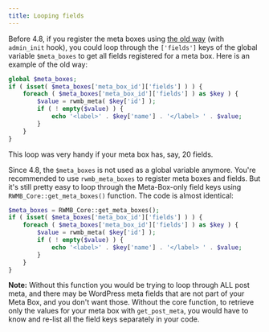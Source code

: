 ```yaml
---
title: Looping fields
---
```


Before 4.8, if you register the meta boxes using [the old way](/registering-meta-boxes/) (with `admin_init` hook), you could loop through the `['fields']` keys of the global variable `$meta_boxes` to get all fields registered for a meta box. Here is an example of the old way:

```php
global $meta_boxes;
if ( isset( $meta_boxes['meta_box_id']['fields'] ) ) {
    foreach ( $meta_boxes['meta_box_id']['fields'] ) as $key ) {
        $value = rwmb_meta( $key['id'] );
        if ( ! empty($value) ) {
            echo '<label>' . $key['name'] . '</label> ' . $value;
        }
    }
}
```

This loop was very handy if your meta box has, say, 20 fields.

Since 4.8, the `$meta_boxes` is not used as a global variable anymore. You're recommended to use `rwmb_meta_boxes` to register meta boxes and fields. But it's still pretty easy to loop through the Meta-Box-only field keys using `RWMB_Core::get_meta_boxes()` function. The code is almost identical:

```php
$meta_boxes = RWMB_Core::get_meta_boxes();
if ( isset( $meta_boxes['meta_box_id']['fields'] ) ) {
    foreach ( $meta_boxes['meta_box_id']['fields'] ) as $key ) {
        $value = rwmb_meta( $key['id'] );
        if ( ! empty($value) ) {
            echo '<label>' . $key['name'] . '</label> ' . $value;
        }
    }
}
```

**Note:** Without this function you would be trying to loop through ALL post meta, and there may be WordPress meta fields that are not part of your Meta Box, and you don't want those. Without the core function, to retrieve only the values for your meta box with `get_post_meta`, you would have to know and re-list all the field keys separately in your code.